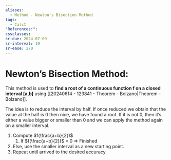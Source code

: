 ```yaml
---
aliases:
  - Method - Newton's Bisection Method
tags:
  - CalcI
"References:": 
cssclasses: 
sr-due: 2024-07-09
sr-interval: 19
sr-ease: 270
---
```

# Newton’s Bisection Method: 

This method is used to **find a root of a continuous function f on a closed interval \[a,b\]** using [[20240614 - 123841 - Theorem - Bolzano|Theorem - Bolzano]]. 

The idea is to reduce the interval by half. If once reduced we obtain that the value at the half is 0 then nice, we have found a root. If it is not 0, then it’s either a value bigger or smaller than 0 and we can apply the method again on a smaller interval. 

1. Compute $f(\frac{a+b}{2})$ 
	1. If $f(\frac{a+b}{2})$ = 0 => Finished
2. Else, use the smaller interval as a new starting point. 
3. Repeat until arrived to the desired accuracy



